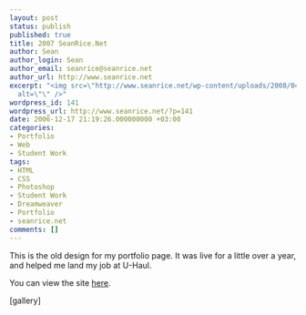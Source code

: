 ```yaml
---
layout: post
status: publish
published: true
title: 2007 SeanRice.Net
author: Sean
author_login: Sean
author_email: seanrice@seanrice.net
author_url: http://www.seanrice.net
excerpt: "<img src=\"http://www.seanrice.net/wp-content/uploads/2008/04/seanricenet-preview.jpg\"
  alt=\"\" />"
wordpress_id: 141
wordpress_url: http://www.seanrice.net/?p=141
date: 2006-12-17 21:19:26.000000000 +03:00
categories:
- Portfolio
- Web
- Student Work
tags:
- HTML
- CSS
- Photoshop
- Student Work
- Dreamweaver
- Portfolio
- seanrice.net
comments: []
---
```

This is the old design for my portfolio page. It was live for a little over a year, and helped me land my job at U-Haul.

You can view the site <a href="http://www.seanrice.net/2007-portfolio">here</a>.

[gallery]
